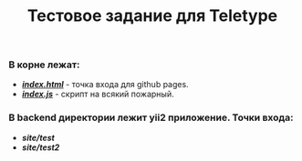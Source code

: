 <p align="center">
    <h1 align="center">Тестовое задание для Teletype</h1>
    <br>
</p>

### В корне лежат:
 - ***[index.html](index.html)*** - точка входа для github pages.
 - ***[index.js](index.js)*** - скрипт на всякий пожарный.

### В backend директории лежит yii2 приложение. Точки входа:

 - ***site/test***
 - ***site/test2***
